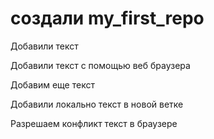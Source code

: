 # создали my_first_repo

Добавили текст

Добавили текст с помощью веб браузера

Добавим еще текст

Добавили локально текст в новой ветке

Разрешаем конфликт текст в браузере
